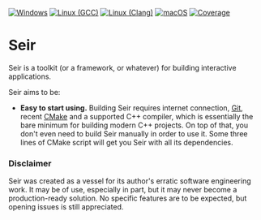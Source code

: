 [![Windows](https://github.com/blagodarin/seir/actions/workflows/windows.yml/badge.svg?branch=main)](https://github.com/blagodarin/seir/actions/workflows/windows.yml)
[![Linux (GCC)](https://github.com/blagodarin/seir/actions/workflows/linux_gcc.yml/badge.svg?branch=main)](https://github.com/blagodarin/seir/actions/workflows/linux_gcc.yml)
[![Linux (Clang)](https://github.com/blagodarin/seir/actions/workflows/linux_clang.yml/badge.svg?branch=main)](https://github.com/blagodarin/seir/actions/workflows/linux_clang.yml)
[![macOS](https://github.com/blagodarin/seir/actions/workflows/macos.yml/badge.svg?branch=main)](https://github.com/blagodarin/seir/actions/workflows/macos.yml)
[![Coverage](https://codecov.io/gh/blagodarin/seir/branch/main/graph/badge.svg?token=HSYMD4YFV5)](https://codecov.io/gh/blagodarin/seir)

# Seir

Seir is a toolkit (or a framework, or whatever) for building interactive applications.

Seir aims to be:
* **Easy to start using.**
  Building Seir requires internet connection, [Git](https://git-scm.com/downloads/),
  recent [CMake](https://cmake.org/download/) and a supported C++ compiler,
  which is essentially the bare minimum for building modern C++ projects.
  On top of that, you don't even need to build Seir manually in order to use it.
  Some three lines of CMake script will get you Seir with all its dependencies.

### Disclaimer

Seir was created as a vessel for its author's erratic software engineering work.
It may be of use, especially in part, but it may never become a production-ready solution.
No specific features are to be expected, but opening issues is still appreciated.
